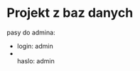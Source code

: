 # Projekt z baz danych 

pasy do admina: <br/>
<ul>
 <li> login: admin </li>
 <li> </li>haslo: admin </li>
</ul>
